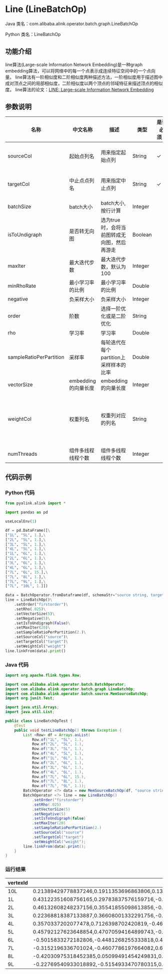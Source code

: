 # Line (LineBatchOp)
Java 类名：com.alibaba.alink.operator.batch.graph.LineBatchOp

Python 类名：LineBatchOp


## 功能介绍

 line算法(Large-scale Information Network Embedding)是一种graph embedding算法，可以将网络中的每一个点表示成连续特征空间中的一个点向量。
 line算法有一阶相似度和二阶相似度两种描述方法，一阶相似度用于描述图中成对顶点之间的局部相似度，二阶相似度以两个顶点的邻域特征来描述顶点的相似度。
 line算法的论文：[LINE: Large-scale Information Network Embedding](https://arxiv.org/pdf/1503.03578.pdf)
## 参数说明


| 名称 | 中文名称 | 描述 | 类型 | 是否必须？ | 取值范围 | 默认值 |
| --- | --- | --- | --- | --- | --- | --- |
| sourceCol | 起始点列名 | 用来指定起始点列 | String | ✓ | 所选列类型为 [INTEGER, LONG, STRING] |  |
| targetCol | 中止点点列名 | 用来指定中止点列 | String | ✓ | 所选列类型为 [INTEGER, LONG, STRING] |  |
| batchSize | batch大小 | batch大小, 按行计算 | Integer |  | [1, +inf) |  |
| isToUndigraph | 是否转无向图 | 选为true时，会将当前图转成无向图，然后再游走 | Boolean |  |  | false |
| maxIter | 最大迭代步数 | 最大迭代步数，默认为 100 | Integer |  | [1, +inf) | 100 |
| minRhoRate | 最小学习率的比例 | 最小学习率的比例 | Double |  | [0.0, 1.0] | 0.001 |
| negative | 负采样大小 | 负采样大小 | Integer |  |  | 5 |
| order | 阶数 | 选择一阶优化或是二阶优化 | String |  | "FirstOrder", "SecondOrder" | "FirstOrder" |
| rho | 学习率 | 学习率 | Double |  | [0.0, +inf) | 0.025 |
| sampleRatioPerPartition | 采样率 | 每轮迭代在每个partition上采样样本的比率 | Double |  | [0.0, +inf) | 1.0 |
| vectorSize | embedding的向量长度 | embedding的向量长度 | Integer |  | [1, +inf) | 100 |
| weightCol | 权重列名 | 权重列对应的列名 | String |  | 所选列类型为 [BIGDECIMAL, BIGINTEGER, BYTE, DOUBLE, FLOAT, INTEGER, LONG, SHORT] | null |
| numThreads | 组件多线程线程个数 | 组件多线程线程个数 | Integer |  |  | 1 |


## 代码示例
### Python 代码
```python
from pyalink.alink import *

import pandas as pd

useLocalEnv(1)

df = pd.DataFrame([\
["1L", "5L", 1.],\
["2L", "5L", 1.],\
["3L", "5L", 1.],\
["4L", "5L", 1.],\
["1L", "6L", 1.],\
["2L", "6L", 1.],\
["3L", "6L", 1.],\
["4L", "6L", 1.],\
["7L", "6L", 15.],\
["7L", "8L", 1.],\
["7L", "9L", 1.],\
["7L", "10L", 1.]])

data = BatchOperator.fromDataframe(df, schemaStr="source string, target string, weight double")
line = LineBatchOp()\
    .setOrder("firstorder")\
    .setRho(.025)\
    .setVectorSize(5)\
    .setNegative(5)\
    .setIsToUndigraph(False)\
    .setMaxIter(20)\
    .setSampleRatioPerPartition(2.)\
    .setSourceCol("source")\
    .setTargetCol("target")\
    .setWeightCol("weight")
line.linkFrom(data).print()
```
### Java 代码
```java
import org.apache.flink.types.Row;

import com.alibaba.alink.operator.batch.BatchOperator;
import com.alibaba.alink.operator.batch.graph.LineBatchOp;
import com.alibaba.alink.operator.batch.source.MemSourceBatchOp;
import org.junit.Test;

import java.util.Arrays;
import java.util.List;

public class LineBatchOpTest {
	@Test
	public void testLineBatchOp() throws Exception {
		List <Row> df = Arrays.asList(
			Row.of("1L", "5L", 1.),
			Row.of("2L", "5L", 1.),
			Row.of("3L", "5L", 1.),
			Row.of("4L", "5L", 1.),
			Row.of("1L", "6L", 1.),
			Row.of("2L", "6L", 1.),
			Row.of("3L", "6L", 1.),
			Row.of("4L", "6L", 1.),
			Row.of("7L", "6L", 15.),
			Row.of("7L", "8L", 1.),
			Row.of("7L", "9L", 1.));
		BatchOperator <?> data = new MemSourceBatchOp(df, "source string, target string, weight double");
		BatchOperator <?> line = new LineBatchOp()
			.setOrder("firstorder")
			.setRho(.025)
			.setVectorSize(5)
			.setNegative(5)
			.setIsToUndigraph(false)
			.setMaxIter(20)
			.setSampleRatioPerPartition(2.)
			.setSourceCol("source")
			.setTargetCol("target")
			.setWeightCol("weight");
		line.linkFrom(data).print();
	}
}
```

### 运行结果

|vertexId|vertexVector|
|--------|------------|
|10L|0.21389429778837246,0.1911353696863806,0.1316112606087454,-0.15504651922643958,0.9361386397244865|
|1L|0.43122351608756165,0.29783837576159716,-0.6242134421932172,-0.5699927640850769,0.10394425704541377|
|2L|0.46132608248237156,0.35541855098613856,-0.5135636636216717,-0.6265741465013136,0.06717962176150442|
|3L|0.22368818387133887,0.36608001332291756,-0.8030241335180479,-0.34202409002367046,0.23263873940705357|
|4L|0.3570337202077478,0.7126398702420819,-0.4696611127705199,-0.23265871937843668,-0.2999328215189313|
|5L|0.45792127623648854,0.47070594164899743,-0.56933846250774,-0.47612043020847256,0.13381730946965611|
|6L|-0.5015833272182806,-0.4481268255333818,0.4612455253782732,0.43140895120924494,-0.385662282611449|
|7L|-0.3152196336701024,-0.4607786197664082,0.6574313951991989,0.48164878283999957,0.15529989282105744|
|8L|-0.42030975318452385,0.05099491454249831,0.4269511935747453,-0.2071107702180848,0.7717234201665388|
|9L|-0.22769540933018892,-0.5154933470780315,0.5261821838436239,0.5103449434077099,0.3809222464388005|
